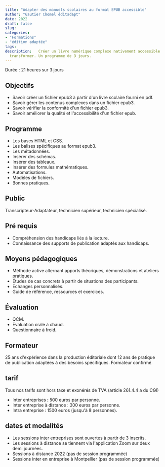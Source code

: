 ```yaml
---
title: "Adapter des manuels scolaires au format EPUB accessible"
author: "Gautier Chomel éditadapt"
date: 2022
draft: false
slug: 
categories:
- "Formations"
- "édition adaptée"
tags:
description:   Créer un livre numérique complexe nativement accessible et facile à
  transformer. Un programme de 3 jours.
---
```


Durée : 21 heures sur 3 jours


## Objectifs
* Savoir créer un fichier epub3 à partir d'un livre scolaire fourni en  pdf.
* Savoir gérer les contenus complexes dans un fichier epub3.
* Savoir vérifier la conformité d'un fichier epub3.
* Savoir améliorer la qualité et l'accessibilité d'un fichier epub.

## Programme 

* Les bases HTML et CSS.
* Les balises spécifiques au format epub3.
* Les métadonnées.
* Insérer des schémas.
* Insérer des tableaux.
* Insérer des formules mathématiques.
* Automatisations.
* Modèles de fichiers.
* Bonnes pratiques.

## Public
Transcripteur-Adaptateur, technicien supérieur, technicien spécialisé.

## Pré requis
* Compréhension des handicaps liés à la lecture.
* Connaissance des supports de publication adaptés aux handicaps.

## Moyens pédagogiques 
* Méthode active alternant apports théoriques, démonstrations et ateliers pratiques. 
* Études de cas concrets à partir de situations des participants. 
* Échanges personnalisés.
* Guide de référence, ressources et exercices.

## Évaluation
* QCM.
* Évaluation orale à chaud.
* Questionnaire à froid.

## Formateur
25 ans d'expérience dans la production éditoriale dont 12 ans de pratique de publication adaptées à des besoins spécifiques. Formateur confirmé.

## tarif
Tous nos tarifs sont hors taxe et exonérés de TVA (article 261.4.4 a du CGI)
* Inter entreprises : 500 euros par personne.
* Inter entreprise à distance : 300 euros par personne.
* Intra entreprise : 1500 euros (jusqu'à 8 personnes). 

## dates et modalités
* Les sessions inter entreprises sont ouvertes à partir de 3 inscrits. 
* Les sessions à distance se tiennent via l'application Zoom sur deux demi journées.
* Sessions à distance 2022 (pas de session programmée)
* Sessions inter en entreprise à Montpellier (pas de session programmée)

<!--fin de document-->